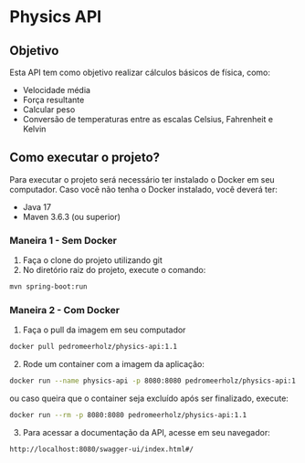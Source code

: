 # Physics API

## Objetivo
Esta API tem como objetivo realizar cálculos básicos de física, como:
* Velocidade média
* Força resultante
* Calcular peso
* Conversão de temperaturas entre as escalas Celsius, Fahrenheit e Kelvin

## Como executar o projeto?

Para executar o projeto será necessário ter instalado o Docker em seu computador. Caso você não tenha o Docker instalado, você deverá ter:
* Java 17
* Maven 3.6.3 (ou superior)

### Maneira 1 - Sem Docker
1. Faça o clone do projeto utilizando git
2. No diretório raiz do projeto, execute o comando: 
```bash
mvn spring-boot:run
```

### Maneira 2 - Com Docker
1. Faça o pull da imagem em seu computador
```bash
docker pull pedromeerholz/physics-api:1.1
```
2. Rode um container com a imagem da aplicação:
```bash
docker run --name physics-api -p 8080:8080 pedromeerholz/physics-api:1.1
```
ou caso queira que o container seja excluído após ser finalizado, execute:
```bash
docker run --rm -p 8080:8080 pedromeerholz/physics-api:1.1
```
3. Para acessar a documentação da API, acesse em seu navegador:
```bash
http://localhost:8080/swagger-ui/index.html#/
```